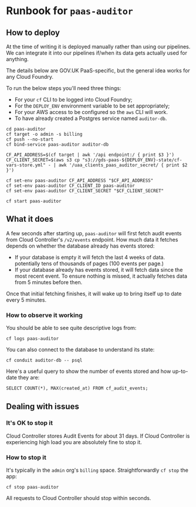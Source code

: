 # Runbook for `paas-auditor`

## How to deploy

At the time of writing it is deployed manually rather than using our pipelines. We can integrate it into our pipelines if/when its data gets actually used for anything.

The details below are GOV.UK PaaS-specific, but the general idea works for any Cloud Foundry.

To run the below steps you'll need three things:

* For your `cf` CLI to be logged into Cloud Foundry;
* For the `DEPLOY_ENV` environment variable to be set appropriately;
* For your AWS access to be configured so the `aws` CLI will work.
* To have already created a Postgres service named `auditor-db`.

```
cd paas-auditor
cf target -o admin -s billing
cf push --no-start
cf bind-service paas-auditor auditor-db

CF_API_ADDRESS=$(cf target | awk '/api endpoint:/ { print $3 }')
CF_CLIENT_SECRET=$(aws s3 cp "s3://gds-paas-${DEPLOY_ENV}-state/cf-vars-store.yml" - | awk '/uaa_clients_paas_auditor_secret/ { print $2 }')

cf set-env paas-auditor CF_API_ADDRESS "$CF_API_ADDRESS"
cf set-env paas-auditor CF_CLIENT_ID paas-auditor
cf set-env paas-auditor CF_CLIENT_SECRET "$CF_CLIENT_SECRET"

cf start paas-auditor
```

## What it does

A few seconds after starting up, `paas-auditor` will first fetch audit events from Cloud Controller's `/v2/events` endpoint. How much data it fetches depends on whether the database already has events stored:

* If your database is empty it will fetch the last 4 weeks of data. potentially tens of thousands of pages (100 events per page.)
* If your database already has events stored, it will fetch data since the most recent event. To ensure nothing is missed, it actually fetches data from 5 minutes before then.

Once that initial fetching finishes, it will wake up to bring itself up to date every 5 minutes.

### How to observe it working

You should be able to see quite descriptive logs from:

```
cf logs paas-auditor
```

You can also connect to the database to understand its state:

```
cf conduit auditor-db -- psql
```

Here's a useful query to show the number of events stored and how up-to-date they are:

```
SELECT COUNT(*), MAX(created_at) FROM cf_audit_events;
```

## Dealing with issues

### It's OK to stop it

Cloud Controller stores Audit Events for about 31 days. If Cloud Controller is experiencing high load you are absolutely fine to stop it.

### How to stop it

It's typically in the `admin` org's `billing` space. Straightforwardly `cf stop` the app:

```
cf stop paas-auditor
```

All requests to Cloud Controller should stop within seconds.
